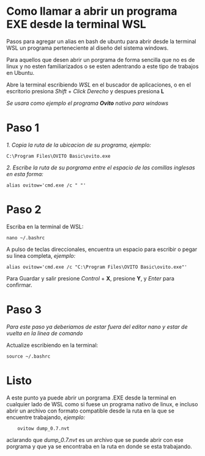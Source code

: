 # Como llamar a abrir un programa EXE desde la terminal WSL 

Pasos para agregar un alias en bash de ubuntu para abrir desde la terminal WSL un programa perteneciente al diseño del sistema windows.

Para aquellos que desen abrir un porgrama de forma sencilla que no es de linux y no esten familiarizados o se esten adentrando a este tipo de trabajos en Ubuntu.


Abre la terminal escribiendo _WSL_ en el buscador de aplicaciones, o en el escritorio presiona _Shift_ + _Click Derecho_ y despues presiona **L** 

*Se usara como ejemplo el programa **Ovito** nativo para windows* 

# Paso 1

*1. Copia la ruta de la ubicacion de su programa, ejemplo:*

    C:\Program Files\OVITO Basic\ovito.exe

*2. Escribe la ruta de su porgrama entre el espacio de las comillas inglesas en esta forma:*

    alias ovitow='cmd.exe /c " "'

# Paso 2

Escriba en la terminal de WSL:

    nano ~/.bashrc
    
A pulso de teclas direccionales, encuentra un espacio para escribir o pegar su linea completa, *ejemplo:* 

    alias ovitow='cmd.exe /c "C:\Program Files\OVITO Basic\ovito.exe"'

Para Guardar y salir presione _Control_ + **X**, presione **Y**, y _Enter_ para confirmar.

# Paso 3

_Para este paso ya deberiamos de estar fuera del editor nano y estar de vuelta en la linea de comando_

Actualize escribiendo en la terminal:

    source ~/.bashrc 

# Listo

A este punto ya puede abrir un porgrama .EXE desde la terminal en cualquier lado de WSL como si fuese un programa nativo de linux, e incluso abrir un archivo con formato compatible desde la ruta en la que se encuentre trabajando, *ejemplo:*

        ovitow dump_0.7.nvt

aclarando que _dump_0.7.nvt_ es un archivo que se puede abrir con ese porgrama y que ya se encontraba en la ruta en donde se esta trabajando.
